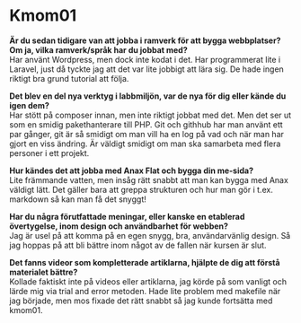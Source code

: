 Kmom01
===============================

**Är du sedan tidigare van att jobba i ramverk för att bygga webbplatser? Om ja, vilka ramverk/språk har du jobbat med?**  
Har använt Wordpress, men dock inte kodat i det. Har programmerat lite i Laravel, just då tyckte jag att det var lite jobbigt att lära sig. De hade ingen riktigt bra grund tutorial att följa.

**Det blev en del nya verktyg i labbmiljön, var de nya för dig eller kände du igen dem?**  
Har stött på composer innan, men inte riktigt jobbat med det. Men det ser ut som en smidig pakethanterare till PHP. Git och githhub har man använt ett par gånger, git är så smidigt om man vill ha en log på vad och när man har gjort en viss ändring. Är väldigt smidigt om man ska samarbeta med flera personer i ett projekt.

**Hur kändes det att jobba med Anax Flat och bygga din me-sida?**  
Lite främmande vatten, men insåg rätt snabbt att man kan bygga med Anax väldigt lätt. Det gäller bara att greppa strukturen och hur man gör i t.ex. markdown så kan man få det snyggt!


**Har du några förutfattade meningar, eller kanske en etablerad övertygelse, inom design och användbarhet för webben?**  
Jag är usel på att komma på en egen snygg, bra, användarvänlig design. Så jag hoppas på att bli bättre inom något av de fallen när kursen är slut. 

**Det fanns videor som kompletterade artiklarna, hjälpte de dig att förstå materialet bättre?**  
Kollade faktiskt inte på videos eller artiklarna, jag körde på som vanligt och lärde mig via trial and error metoden. Hade lite problem med makefile när jag började, men mos fixade det rätt snabbt så jag kunde fortsätta med kmom01.
